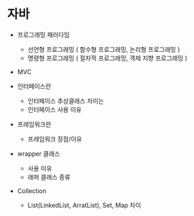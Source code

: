자바
====================

- 프로그래밍 패러다임
  - 선언형 프로그래밍  ( 함수형 프로그래밍,  논리형 프로그래밍 )
  - 명령형 프로그래밍  ( 절차적 프로그래밍, 객체 지향 프로그래밍 )
    
- MVC
- 인터페이스란
   - 인터페이스 추상클래스 차이는
   - 인터페이스 사용 이유
     
- 프레임워크란
   - 프레임워크 장점/이유

- wrapper 클래스
  - 사용 이유
  - 래퍼 클래스 종류
    
- Collection
  - List(LinkedList, ArratList), Set, Map 차이 
    
